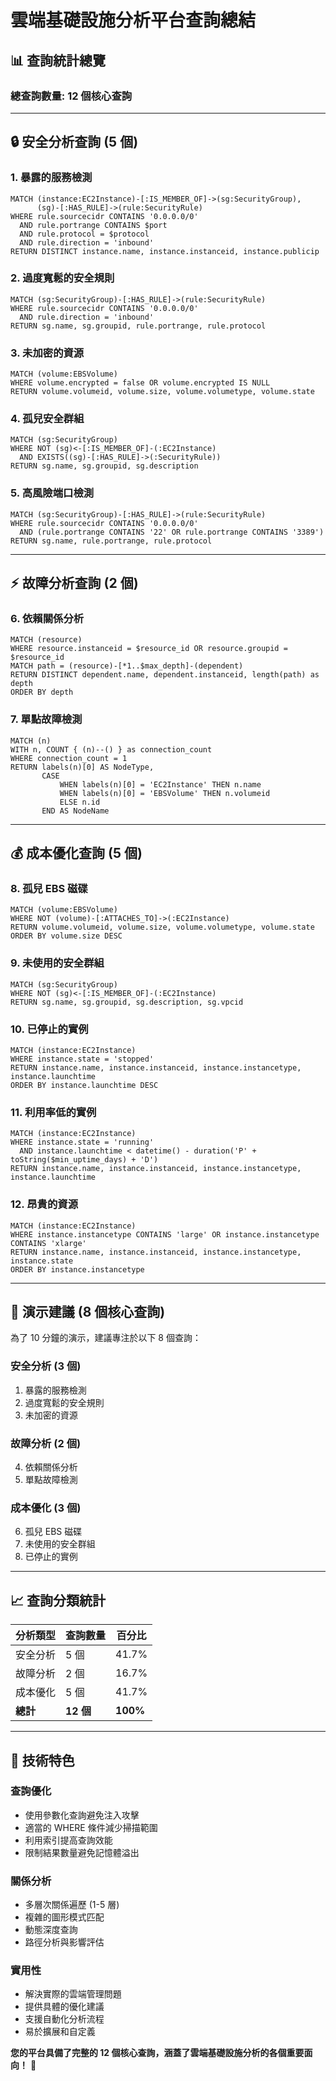 # 雲端基礎設施分析平台查詢總結

## 📊 **查詢統計總覽**

### 總查詢數量: **12 個核心查詢**

---

## 🔒 **安全分析查詢 (5 個)**

### 1. 暴露的服務檢測
```cypher
MATCH (instance:EC2Instance)-[:IS_MEMBER_OF]->(sg:SecurityGroup),
      (sg)-[:HAS_RULE]->(rule:SecurityRule)
WHERE rule.sourcecidr CONTAINS '0.0.0.0/0' 
  AND rule.portrange CONTAINS $port
  AND rule.protocol = $protocol
  AND rule.direction = 'inbound'
RETURN DISTINCT instance.name, instance.instanceid, instance.publicip
```

### 2. 過度寬鬆的安全規則
```cypher
MATCH (sg:SecurityGroup)-[:HAS_RULE]->(rule:SecurityRule)
WHERE rule.sourcecidr CONTAINS '0.0.0.0/0'
  AND rule.direction = 'inbound'
RETURN sg.name, sg.groupid, rule.portrange, rule.protocol
```

### 3. 未加密的資源
```cypher
MATCH (volume:EBSVolume)
WHERE volume.encrypted = false OR volume.encrypted IS NULL
RETURN volume.volumeid, volume.size, volume.volumetype, volume.state
```

### 4. 孤兒安全群組
```cypher
MATCH (sg:SecurityGroup)
WHERE NOT (sg)<-[:IS_MEMBER_OF]-(:EC2Instance)
  AND EXISTS((sg)-[:HAS_RULE]->(:SecurityRule))
RETURN sg.name, sg.groupid, sg.description
```

### 5. 高風險端口檢測
```cypher
MATCH (sg:SecurityGroup)-[:HAS_RULE]->(rule:SecurityRule)
WHERE rule.sourcecidr CONTAINS '0.0.0.0/0'
  AND (rule.portrange CONTAINS '22' OR rule.portrange CONTAINS '3389')
RETURN sg.name, rule.portrange, rule.protocol
```

---

## ⚡ **故障分析查詢 (2 個)**

### 6. 依賴關係分析
```cypher
MATCH (resource)
WHERE resource.instanceid = $resource_id OR resource.groupid = $resource_id
MATCH path = (resource)-[*1..$max_depth]-(dependent)
RETURN DISTINCT dependent.name, dependent.instanceid, length(path) as depth
ORDER BY depth
```

### 7. 單點故障檢測
```cypher
MATCH (n)
WITH n, COUNT { (n)--() } as connection_count
WHERE connection_count = 1
RETURN labels(n)[0] AS NodeType,
       CASE
           WHEN labels(n)[0] = 'EC2Instance' THEN n.name
           WHEN labels(n)[0] = 'EBSVolume' THEN n.volumeid
           ELSE n.id
       END AS NodeName
```

---

## 💰 **成本優化查詢 (5 個)**

### 8. 孤兒 EBS 磁碟
```cypher
MATCH (volume:EBSVolume)
WHERE NOT (volume)-[:ATTACHES_TO]->(:EC2Instance)
RETURN volume.volumeid, volume.size, volume.volumetype, volume.state
ORDER BY volume.size DESC
```

### 9. 未使用的安全群組
```cypher
MATCH (sg:SecurityGroup)
WHERE NOT (sg)<-[:IS_MEMBER_OF]-(:EC2Instance)
RETURN sg.name, sg.groupid, sg.description, sg.vpcid
```

### 10. 已停止的實例
```cypher
MATCH (instance:EC2Instance)
WHERE instance.state = 'stopped'
RETURN instance.name, instance.instanceid, instance.instancetype, instance.launchtime
ORDER BY instance.launchtime DESC
```

### 11. 利用率低的實例
```cypher
MATCH (instance:EC2Instance)
WHERE instance.state = 'running'
  AND instance.launchtime < datetime() - duration('P' + toString($min_uptime_days) + 'D')
RETURN instance.name, instance.instanceid, instance.instancetype, instance.launchtime
```

### 12. 昂貴的資源
```cypher
MATCH (instance:EC2Instance)
WHERE instance.instancetype CONTAINS 'large' OR instance.instancetype CONTAINS 'xlarge'
RETURN instance.name, instance.instanceid, instance.instancetype, instance.state
ORDER BY instance.instancetype
```

---

## 🎯 **演示建議 (8 個核心查詢)**

為了 10 分鐘的演示，建議專注於以下 8 個查詢：

### 安全分析 (3 個)
1. 暴露的服務檢測
2. 過度寬鬆的安全規則
3. 未加密的資源

### 故障分析 (2 個)
4. 依賴關係分析
5. 單點故障檢測

### 成本優化 (3 個)
6. 孤兒 EBS 磁碟
7. 未使用的安全群組
8. 已停止的實例

---

## 📈 **查詢分類統計**

| 分析類型 | 查詢數量 | 百分比 |
|---------|---------|--------|
| 安全分析 | 5 個 | 41.7% |
| 故障分析 | 2 個 | 16.7% |
| 成本優化 | 5 個 | 41.7% |
| **總計** | **12 個** | **100%** |

---

## 🔧 **技術特色**

### 查詢優化
- 使用參數化查詢避免注入攻擊
- 適當的 WHERE 條件減少掃描範圍
- 利用索引提高查詢效能
- 限制結果數量避免記憶體溢出

### 關係分析
- 多層次關係遍歷 (1-5 層)
- 複雜的圖形模式匹配
- 動態深度查詢
- 路徑分析與影響評估

### 實用性
- 解決實際的雲端管理問題
- 提供具體的優化建議
- 支援自動化分析流程
- 易於擴展和自定義

**您的平台具備了完整的 12 個核心查詢，涵蓋了雲端基礎設施分析的各個重要面向！** 🚀
